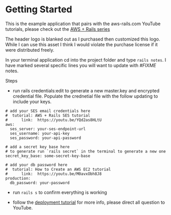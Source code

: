 # Getting Started

This is the example application that pairs with the aws-rails.com YouTube tutorials, please check out the [AWS + Rails series](https://www.youtube.com/playlist?list=PL6lusswsNPHG5csQPFjMExe5XQqr1cJvq)

The header logo is blanked out as I purchased then customized this logo.  While I can use this asset I think I would violate the purchase license if it were distributed freely.

In your terminal application cd into the project folder and type `rails notes`.  I have marked several specific lines you will want to update with *#FIXME* notes.

Steps
* run rails credentials:edit to generate a new master.key and encrypted credential file.  Populate the crednetial file with the follow updating to include your keys.

```
# add your SES email credentials here
#  tutorial: AWS + Rails SES tutorial
#      link:  https://youtu.be/YQd2as8HLtU
aws:
  ses_server: your-ses-endpoint-url
  ses_username: your-api-key
  ses_password: your-api-password

# add a secret key base here
# to generate run `rails secret` in the terminal to generate a new one
secret_key_base: some-secret-key-base

# add your db password here
#  tutorial: How to Create an AWS EC2 tutorial
#      link:  https://youtu.be/M0avxObh8J8
production:
  db_password: your-password
```

* run `rails s` to confirm everything is working

* follow the [deployment tutorial](https://youtu.be/YJzYmhxB8rE) for more info, please direct all question to YouTube.
